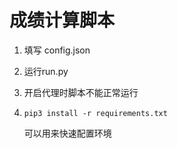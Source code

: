 # 成绩计算脚本

1. 填写 config.json

2.  运行run.py

3. 开启代理时脚本不能正常运行

4. ```shell
   pip3 install -r requirements.txt
   ```

   可以用来快速配置环境

